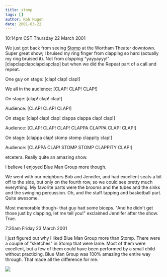 ```yaml
---
title: stomp
tags: []
author: Rob Nugen
date: 2001-03-22
---
```


<title>STOMP</title>
<p class=date>10:14pm CST Thursday 22 March 2001</p>

<p>We just got back from seeing <a
href="https://www.stomponline.com">Stomp</a> at the Wortham Theater
downtown.  Super great show; I bruised my ring finger from clapping so
hard (actually my ring bruised it).  Not from <em>clapping</em>
"yayyayyy!" [clapclapclapclapclapclap] but when we did the Repeat part
of a call and repeat.</p>

<p>One guy on stage: [clap! clap! clap!]</p>

<p>We all in the audience: [CLAP! CLAP! CLAP!]</p>

<p>On stage: [clap! clap! clap!]</p>

<p>Audience: [CLAP! CLAP! CLAP!]</p>

<p>On stage: [clap! clap! clap! clappa clappa clap! clap!]</p>

<p>Audience: [CLAP! CLAP! CLAP! CLAPPA CLAPPA CLAP! CLAP!]</p>

<p>On stage: [clappa clap! stomp stomp clappity clap!]</p>

<p>Audience: [CLAPPA CLAP! STOMP STOMP CLAPPITY CLAP!]</p>

<p>etcetera.  Really quite an amazing show.</p>

<p>I believe I enjoyed Blue Man Group more though.</p>

<p>We went with our neighbors Bob and Jennifer, and had excellent
seats a bit off to the side, but only on the fourth row, so we could
see pretty much everything.  My favorite parts were the brooms and the
tubes and the sinks and the swinging percussion.  Oh, and the staff
tapping and basketball part.  Quite awesome.</p>

<p>Most memorable though- that guy had some biceps.  "And he didn't
get those just by clapping, let me tell you!" exclaimed Jennifer after
the show.  True.</p>

<p class=date>7:20am Friday 23 March 2001</p>

<p>I just figured out why I liked Blue Man Group more than Stomp.
There were a couple of "sketches" in Stomp that were lame.  Most of
them were excellent, but a few of them could have been performed by a
small child without practicing.  Blue Man Group was 100% amazing the
entire way through. That made all the difference for me.</p>

<p><img src='/images/rob/wL-ROB.gif'/></p>

